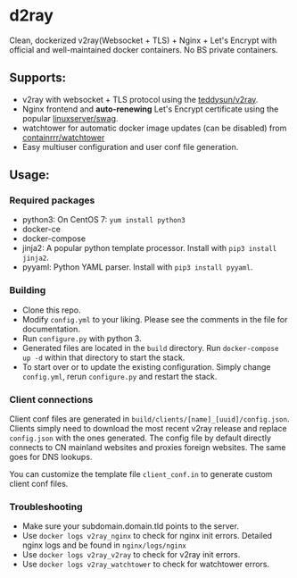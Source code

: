 # d2ray
Clean, dockerized v2ray(Websocket + TLS) + Nginx + Let's Encrypt with official and well-maintained docker containers. No BS private containers.

## Supports:
- v2ray with websocket + TLS protocol using the [teddysun/v2ray](https://hub.docker.com/r/teddysun/v2ray).
- Nginx frontend and **auto-renewing** Let's Encrypt certificate using the popular [linuxserver/swag](https://hub.docker.com/r/linuxserver/swag/).
- watchtower for automatic docker image updates (can be disabled) from [containrrr/watchtower](https://hub.docker.com/r/containrrr/watchtower)
- Easy multiuser configuration and user conf file generation.
## Usage:
### Required packages
- python3: On CentOS 7: `yum install python3`
- docker-ce
- docker-compose
- jinja2: A popular python template processor. Install with `pip3 install jinja2`.
- pyyaml: Python YAML parser. Install with `pip3 install pyyaml`.

### Building
- Clone this repo.
- Modify `config.yml` to your liking. Please see the comments in the file for documentation.
- Run `configure.py` with python 3.
- Generated files are located in the `build` directory. Run `docker-compose up -d` within that directory to start the stack.
- To start over or to update the existing configuration. Simply change `config.yml`, rerun `configure.py` and restart the stack.

### Client connections
Client conf files are generated in `build/clients/[name]_[uuid]/config.json`. Clients simply need to download the most recent v2ray release and replace `config.json` with the ones generated. The config file by default directly connects to CN mainland websites and proxies foreign websites. The same goes for DNS lookups.

You can customize the template file `client_conf.in` to generate custom client conf files.

### Troubleshooting
- Make sure your subdomain.domain.tld points to the server.
- Use `docker logs v2ray_nginx` to check for nginx init errors. Detailed nginx logs and be found in `nginx/logs/nginx`
- Use `docker logs v2ray_v2ray` to check for v2ray init errors.
- Use `docker logs v2ray_watchtower` to check for watchtower errors.